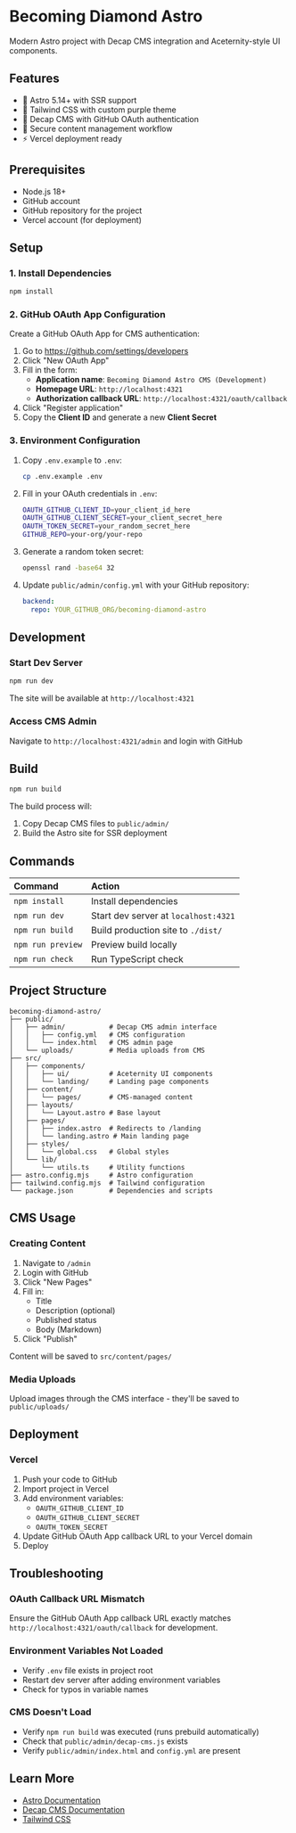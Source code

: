 # Becoming Diamond Astro

Modern Astro project with Decap CMS integration and Aceternity-style UI components.

## Features

- 🚀 Astro 5.14+ with SSR support
- 🎨 Tailwind CSS with custom purple theme
- 📝 Decap CMS with GitHub OAuth authentication
- 🔐 Secure content management workflow
- ⚡ Vercel deployment ready

## Prerequisites

- Node.js 18+
- GitHub account
- GitHub repository for the project
- Vercel account (for deployment)

## Setup

### 1. Install Dependencies

```bash
npm install
```

### 2. GitHub OAuth App Configuration

Create a GitHub OAuth App for CMS authentication:

1. Go to https://github.com/settings/developers
2. Click "New OAuth App"
3. Fill in the form:
   - **Application name**: `Becoming Diamond Astro CMS (Development)`
   - **Homepage URL**: `http://localhost:4321`
   - **Authorization callback URL**: `http://localhost:4321/oauth/callback`
4. Click "Register application"
5. Copy the **Client ID** and generate a new **Client Secret**

### 3. Environment Configuration

1. Copy `.env.example` to `.env`:
   ```bash
   cp .env.example .env
   ```

2. Fill in your OAuth credentials in `.env`:
   ```bash
   OAUTH_GITHUB_CLIENT_ID=your_client_id_here
   OAUTH_GITHUB_CLIENT_SECRET=your_client_secret_here
   OAUTH_TOKEN_SECRET=your_random_secret_here
   GITHUB_REPO=your-org/your-repo
   ```

3. Generate a random token secret:
   ```bash
   openssl rand -base64 32
   ```

4. Update `public/admin/config.yml` with your GitHub repository:
   ```yaml
   backend:
     repo: YOUR_GITHUB_ORG/becoming-diamond-astro
   ```

## Development

### Start Dev Server

```bash
npm run dev
```

The site will be available at `http://localhost:4321`

### Access CMS Admin

Navigate to `http://localhost:4321/admin` and login with GitHub

## Build

```bash
npm run build
```

The build process will:
1. Copy Decap CMS files to `public/admin/`
2. Build the Astro site for SSR deployment

## Commands

| Command | Action |
| :-- | :-- |
| `npm install` | Install dependencies |
| `npm run dev` | Start dev server at `localhost:4321` |
| `npm run build` | Build production site to `./dist/` |
| `npm run preview` | Preview build locally |
| `npm run check` | Run TypeScript check |

## Project Structure

```
becoming-diamond-astro/
├── public/
│   ├── admin/           # Decap CMS admin interface
│   │   ├── config.yml   # CMS configuration
│   │   └── index.html   # CMS admin page
│   └── uploads/         # Media uploads from CMS
├── src/
│   ├── components/
│   │   ├── ui/          # Aceternity UI components
│   │   └── landing/     # Landing page components
│   ├── content/
│   │   └── pages/       # CMS-managed content
│   ├── layouts/
│   │   └── Layout.astro # Base layout
│   ├── pages/
│   │   ├── index.astro  # Redirects to /landing
│   │   └── landing.astro # Main landing page
│   ├── styles/
│   │   └── global.css   # Global styles
│   └── lib/
│       └── utils.ts     # Utility functions
├── astro.config.mjs     # Astro configuration
├── tailwind.config.mjs  # Tailwind configuration
└── package.json         # Dependencies and scripts
```

## CMS Usage

### Creating Content

1. Navigate to `/admin`
2. Login with GitHub
3. Click "New Pages"
4. Fill in:
   - Title
   - Description (optional)
   - Published status
   - Body (Markdown)
5. Click "Publish"

Content will be saved to `src/content/pages/`

### Media Uploads

Upload images through the CMS interface - they'll be saved to `public/uploads/`

## Deployment

### Vercel

1. Push your code to GitHub
2. Import project in Vercel
3. Add environment variables:
   - `OAUTH_GITHUB_CLIENT_ID`
   - `OAUTH_GITHUB_CLIENT_SECRET`
   - `OAUTH_TOKEN_SECRET`
4. Update GitHub OAuth App callback URL to your Vercel domain
5. Deploy

## Troubleshooting

### OAuth Callback URL Mismatch

Ensure the GitHub OAuth App callback URL exactly matches `http://localhost:4321/oauth/callback` for development.

### Environment Variables Not Loaded

- Verify `.env` file exists in project root
- Restart dev server after adding environment variables
- Check for typos in variable names

### CMS Doesn't Load

- Verify `npm run build` was executed (runs prebuild automatically)
- Check that `public/admin/decap-cms.js` exists
- Verify `public/admin/index.html` and `config.yml` are present

## Learn More

- [Astro Documentation](https://docs.astro.build)
- [Decap CMS Documentation](https://decapcms.org/docs/)
- [Tailwind CSS](https://tailwindcss.com/docs)
